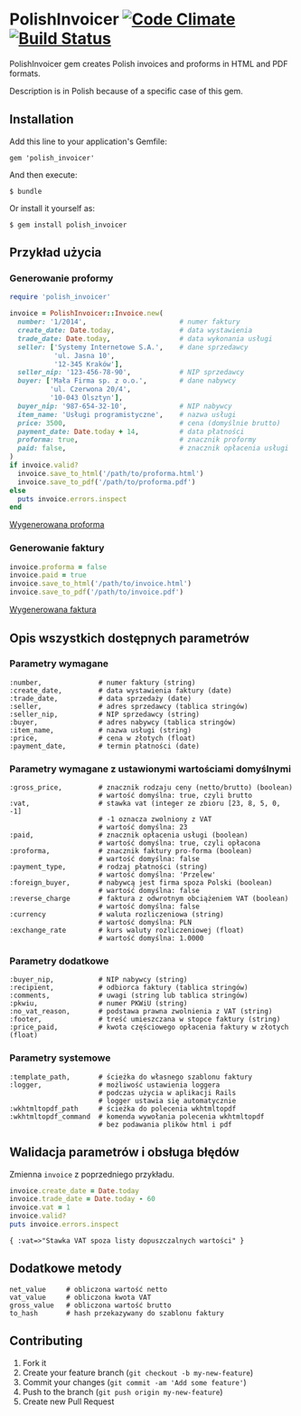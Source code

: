 # PolishInvoicer [![Code Climate](https://codeclimate.com/github/macuk/polish_invoicer.png)](https://codeclimate.com/github/macuk/polish_invoicer) [![Build Status](https://travis-ci.org/macuk/polish_invoicer.png?branch=master)](https://travis-ci.org/macuk/polish_invoicer)

PolishInvoicer gem creates Polish invoices and proforms in HTML and PDF formats.

Description is in Polish because of a specific case of this gem.

## Installation

Add this line to your application's Gemfile:

    gem 'polish_invoicer'

And then execute:

    $ bundle

Or install it yourself as:

    $ gem install polish_invoicer

## Przykład użycia

### Generowanie proformy

```ruby
require 'polish_invoicer'

invoice = PolishInvoicer::Invoice.new(
  number: '1/2014',                       # numer faktury
  create_date: Date.today,                # data wystawienia
  trade_date: Date.today,                 # data wykonania usługi
  seller: ['Systemy Internetowe S.A.',    # dane sprzedawcy
           'ul. Jasna 10',
           '12-345 Kraków'],
  seller_nip: '123-456-78-90',            # NIP sprzedawcy
  buyer: ['Mała Firma sp. z o.o.',        # dane nabywcy
          'ul. Czerwona 20/4',
          '10-043 Olsztyn'],
  buyer_nip: '987-654-32-10',             # NIP nabywcy
  item_name: 'Usługi programistyczne',    # nazwa usługi
  price: 3500,                            # cena (domyślnie brutto)
  payment_date: Date.today + 14,          # data płatności
  proforma: true,                         # znacznik proformy
  paid: false,                            # znacznik opłacenia usługi
)
if invoice.valid?
  invoice.save_to_html('/path/to/proforma.html')
  invoice.save_to_pdf('/path/to/proforma.pdf')
else
  puts invoice.errors.inspect
end
```

[Wygenerowana proforma](https://github.com/macuk/polish_invoicer/blob/master/doc/proforma.pdf?raw=true)

### Generowanie faktury

```ruby
invoice.proforma = false
invoice.paid = true
invoice.save_to_html('/path/to/invoice.html')
invoice.save_to_pdf('/path/to/invoice.pdf')
```

[Wygenerowana faktura](https://github.com/macuk/polish_invoicer/blob/master/doc/invoice.pdf?raw=true)

## Opis wszystkich dostępnych parametrów

### Parametry wymagane

    :number,              # numer faktury (string)
    :create_date,         # data wystawienia faktury (date)
    :trade_date,          # data sprzedaży (date)
    :seller,              # adres sprzedawcy (tablica stringów)
    :seller_nip,          # NIP sprzedawcy (string)
    :buyer,               # adres nabywcy (tablica stringów)
    :item_name,           # nazwa usługi (string)
    :price,               # cena w złotych (float)
    :payment_date,        # termin płatności (date)

### Parametry wymagane z ustawionymi wartościami domyślnymi

    :gross_price,         # znacznik rodzaju ceny (netto/brutto) (boolean)
                          # wartość domyślna: true, czyli brutto
    :vat,                 # stawka vat (integer ze zbioru [23, 8, 5, 0, -1]
                          # -1 oznacza zwolniony z VAT
                          # wartość domyślna: 23
    :paid,                # znacznik opłacenia usługi (boolean)
                          # wartość domyślna: true, czyli opłacona
    :proforma,            # znacznik faktury pro-forma (boolean)
                          # wartość domyślna: false
    :payment_type,        # rodzaj płatności (string)
                          # wartość domyślna: 'Przelew'
    :foreign_buyer,       # nabywcą jest firma spoza Polski (boolean)
                          # wartość domyślna: false
    :reverse_charge       # faktura z odwrotnym obciążeniem VAT (boolean)
                          # wartość domyślna: false
    :currency             # waluta rozliczeniowa (string)
                          # wartość domyślna: PLN                      
    :exchange_rate        # kurs waluty rozliczeniowej (float)
                          # wartość domyślna: 1.0000

### Parametry dodatkowe

    :buyer_nip,           # NIP nabywcy (string)
    :recipient,           # odbiorca faktury (tablica stringów)    
    :comments,            # uwagi (string lub tablica stringów)
    :pkwiu,               # numer PKWiU (string)
    :no_vat_reason,       # podstawa prawna zwolnienia z VAT (string)
    :footer,              # treść umieszczana w stopce faktury (string)
    :price_paid,          # kwota częściowego opłacenia faktury w złotych (float)

### Parametry systemowe

    :template_path,       # ścieżka do własnego szablonu faktury
    :logger,              # możliwość ustawienia loggera
                          # podczas użycia w aplikacji Rails
                          # logger ustawia się automatycznie
    :wkhtmltopdf_path     # ścieżka do polecenia wkhtmltopdf
    :wkhtmltopdf_command  # komenda wywołania polecenia wkhtmltopdf
                          # bez podawania plików html i pdf

## Walidacja parametrów i obsługa błędów

Zmienna `invoice` z poprzedniego przykładu.

```ruby
invoice.create_date = Date.today
invoice.trade_date = Date.today - 60
invoice.vat = 1
invoice.valid?
puts invoice.errors.inspect
```

    { :vat=>"Stawka VAT spoza listy dopuszczalnych wartości" }

## Dodatkowe metody

    net_value     # obliczona wartość netto
    vat_value     # obliczona kwota VAT
    gross_value   # obliczona wartość brutto
    to_hash       # hash przekazywany do szablonu faktury

## Contributing

1. Fork it
2. Create your feature branch (`git checkout -b my-new-feature`)
3. Commit your changes (`git commit -am 'Add some feature'`)
4. Push to the branch (`git push origin my-new-feature`)
5. Create new Pull Request

